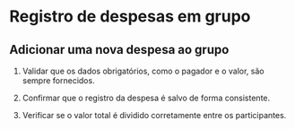 # Registro de despesas em grupo

## Adicionar uma nova despesa ao grupo

1. Validar que os dados obrigatórios, como o pagador e o valor, são sempre fornecidos.

2. Confirmar que o registro da despesa é salvo de forma consistente.

3. Verificar se o valor total é dividido corretamente entre os participantes.

